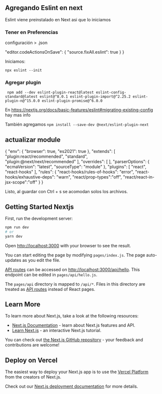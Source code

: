 ## Agregando Eslint en next

Eslint viene preinstalado en Next asi que lo iniciamos

### Tener en Preferencias

 configuración > .json

"editor.codeActionsOnSave": {
        "source.fixAll.eslint": true 
    }
}

Iniciamos:

```npx eslint --init```

### Agregar plugin

``` npm add --dev eslint-plugin-react@latest eslint-config-standard@latest eslint@^8.0.1 eslint-plugin-import@^2.25.2 eslint-plugin-n@^15.0.0 eslint-plugin-promise@^6.0.0``` 

En https://nextjs.org/docs/basic-features/eslint#migrating-existing-config hay mas info

También agregamos
```npm install --save-dev @next/eslint-plugin-next```

## actualizar module

{
    "env": {
        "browser": true,
        "es2021": true
    },
    "extends": [  
        "plugin:react/recommended",
        "standard",
        "plugin:@next/next/recommended"
    ],
    "overrides": [
    ],
    "parserOptions": {
        "ecmaVersion": "latest",
        "sourceType": "module"
    },
    "plugins": [
        "react",
        "react-hooks"
    ],
    "rules": {
      "react-hooks/rules-of-hooks": "error",
      "react-hooks/exhaustive-deps": "warn",
      "react/prop-types":"off",
      "react/react-in-jsx-scope":"off"
    }
}

Listo, al guardar con Ctrl + s se acomodan solos los archivos.


## Getting Started Nextjs

First, run the development server:

```bash
npm run dev
# or
yarn dev
```

Open [http://localhost:3000](http://localhost:3000) with your browser to see the result.

You can start editing the page by modifying `pages/index.js`. The page auto-updates as you edit the file.

[API routes](https://nextjs.org/docs/api-routes/introduction) can be accessed on [http://localhost:3000/api/hello](http://localhost:3000/api/hello). This endpoint can be edited in `pages/api/hello.js`.

The `pages/api` directory is mapped to `/api/*`. Files in this directory are treated as [API routes](https://nextjs.org/docs/api-routes/introduction) instead of React pages.

## Learn More

To learn more about Next.js, take a look at the following resources:

- [Next.js Documentation](https://nextjs.org/docs) - learn about Next.js features and API.
- [Learn Next.js](https://nextjs.org/learn) - an interactive Next.js tutorial.

You can check out [the Next.js GitHub repository](https://github.com/vercel/next.js/) - your feedback and contributions are welcome!

## Deploy on Vercel

The easiest way to deploy your Next.js app is to use the [Vercel Platform](https://vercel.com/new?utm_medium=default-template&filter=next.js&utm_source=create-next-app&utm_campaign=create-next-app-readme) from the creators of Next.js.

Check out our [Next.js deployment documentation](https://nextjs.org/docs/deployment) for more details.
